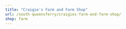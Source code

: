 ```yaml
---
title: "Craigie's Farm and Farm Shop"
url: /south-queensferry/craigies-farm-and-farm-shop/
shop: farm
---
```

